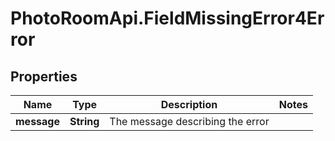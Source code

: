 # PhotoRoomApi.FieldMissingError4Error

## Properties

Name | Type | Description | Notes
------------ | ------------- | ------------- | -------------
**message** | **String** | The message describing the error | 


